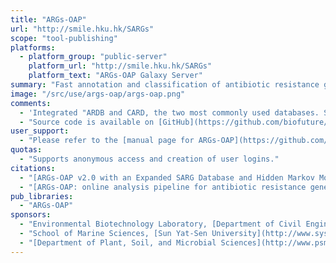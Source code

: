 ```yaml
---
title: "ARGs-OAP"
url: "http://smile.hku.hk/SARGs"
scope: "tool-publishing"
platforms:
  - platform_group: "public-server"
    platform_url: "http://smile.hku.hk/SARGs"
    platform_text: "ARGs-OAP Galaxy Server"
summary: "Fast annotation and classification of antibiotic resistance gene-like sequences from metagenomic data. "
image: "/src/use/args-oap/args-oap.png"
comments:
  - 'Integrated "ARDB and CARD, the two most commonly used databases. SARG was curated to remove redundant sequences and optimized to facilitate query sequence identification by similarity. A database with a hierarchical structure (type-subtype-reference sequence) was then constructed to facilitate classification (assigning ARG-like sequence to type, subtype and reference sequence) of sequences identified through similarity search." The server utilizes the SARG DB and a hybrid functional gene annotation pipeline to do fast annotation and classification of ARG-like sequences from metagenomic data.'
  - "Source code is available on [GitHub](https://github.com/biofuture/Ublastx_stageone)."
user_support: 
  - "Please refer to the [manual page for ARGs-OAP](https://github.com/biofuture/Ublastx_stageone)"
quotas: 
  - "Supports anonymous access and creation of user logins."
citations:
  - "[ARGs-OAP v2.0 with an Expanded SARG Database and Hidden Markov Models for Enhancement Characterization and Quantification of Antibiotic Resistance Genes in Environmental Metagenomes](https://doi.org/10.1093/bioinformatics/bty053), Xiaole Yin, Xiao-Tao Jiang, Benli Chai, Liguan Li, Ying Yang, James R Cole, James M Tiedje, Tong Zhang. *Bioinformatics*, bty053, doi:10.1093/bioinformatics/bty053, 02 February 2018"
  - "[ARGs-OAP: online analysis pipeline for antibiotic resistance genes detection from metagenomic data using an integrated structured ARG-database](https://doi.org/10.1093/bioinformatics/btw136), Ying Yang, Xiaotao Jiang, Benli Chai, Liping Ma, Bing Li, Anni Zhang, James R. Cole, James M. Tiedje, and Tong Zhang. *Bioinformatics* (2016) 32 (15): 2346-2351. doi: 10.1093/bioinformatics/btw136"
pub_libraries:
  - "ARGs-OAP"
sponsors: 
  - "Environmental Biotechnology Laboratory, [Department of Civil Engineering](https://www.civil.hku.hk/h4v3_2_study_here.html), [The University of Hong Kong](http://www.hku.hk/)"
  - "School of Marine Sciences, [Sun Yat-Sen University](http://www.sysu.edu.cn/), Guangzhou, China"
  - "[Department of Plant, Soil, and Microbial Sciences](http://www.psm.msu.edu/), [Michigan State University](http://www.msu.edu/)"
---
```

